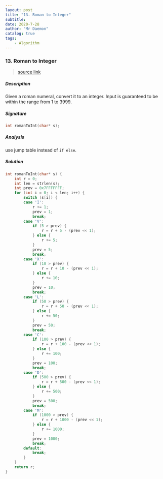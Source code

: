```yaml
---
layout: post
title: "13. Roman to Integer" 
subtitle:   
date: 2020-7-28
author: "Mr Daemon"
catalog: true
tags:
    - Algorithm
---
```


### 13. Roman to Integer

> [source link](https://leetcode.com/problems/roman-to-integer/)

##### Description

Given a roman numeral, convert it to an integer. Input is guaranteed to be within the range from 1 to 3999.

##### Signature

```c
int romanToInt(char* s);
```

##### Analysis

use jump table instead of `if else`.

##### Solution

```c
int romanToInt(char* s) {
    int r = 0;
    int len = strlen(s);
    int prev = 0x7FFFFFFF;
    for (int i = 0; i < len; i++) {
        switch (s[i]) {
        case 'I':
            r += 1;
            prev = 1;
            break;
        case 'V':
            if (5 > prev) {
                r = r + 5 - (prev << 1);
            } else {
                r += 5;
            }
            prev = 5;
            break;
        case 'X':
            if (10 > prev) {
                r = r + 10 - (prev << 1);
            } else {
                r += 10;
            }
            prev = 10;
            break;
        case 'L':
            if (50 > prev) {
                r = r + 50 - (prev << 1);
            } else {
                r += 50;
            }
            prev = 50;
            break;
        case 'C':
            if (100 > prev) {
                r = r + 100 - (prev << 1);
            } else {
                r += 100;
            }
            prev = 100;
            break;
        case 'D':
            if (500 > prev) {
                r = r + 500 - (prev << 1);
            } else {
                r += 500;
            }
            prev = 500;
            break;
        case 'M':
            if (1000 > prev) {
                r = r + 1000 - (prev << 1);
            } else {
                r += 1000;
            }
            prev = 1000;
            break;
        default:
            break;
        }
    }
    return r;
}
```

